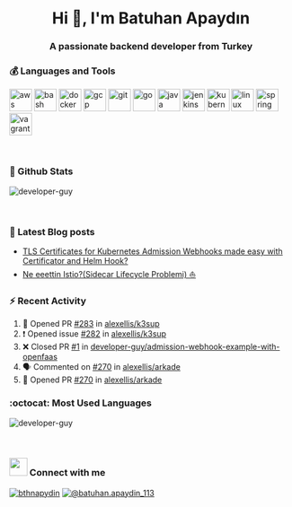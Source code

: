 <h1 align="center">Hi 👋, I'm Batuhan Apaydın</h1>
<h3 align="center">A passionate backend developer from Turkey</h3>

### :moneybag: Languages and Tools
<p align="left"><img src="https://devicons.github.io/devicon/devicon.git/icons/amazonwebservices/amazonwebservices-original-wordmark.svg" alt="aws" width="40" height="40"/> <img src="https://www.vectorlogo.zone/logos/gnu_bash/gnu_bash-icon.svg" alt="bash" width="40" height="40"/> <img src="https://devicons.github.io/devicon/devicon.git/icons/docker/docker-original-wordmark.svg" alt="docker" width="40" height="40"/> <img src="https://www.vectorlogo.zone/logos/google_cloud/google_cloud-icon.svg" alt="gcp" width="40" height="40"/> <img src="https://www.vectorlogo.zone/logos/git-scm/git-scm-icon.svg" alt="git" width="40" height="40"/> <img src="https://devicons.github.io/devicon/devicon.git/icons/go/go-original.svg" alt="go" width="40" height="40"/> <img src="https://devicons.github.io/devicon/devicon.git/icons/java/java-original-wordmark.svg" alt="java" width="40" height="40"/> <img src="https://www.vectorlogo.zone/logos/jenkins/jenkins-icon.svg" alt="jenkins" width="40" height="40"/> <img src="https://www.vectorlogo.zone/logos/kubernetes/kubernetes-icon.svg" alt="kubernetes" width="40" height="40"/> <img src="https://devicons.github.io/devicon/devicon.git/icons/linux/linux-original.svg" alt="linux" width="40" height="40"/> <img src="https://www.vectorlogo.zone/logos/springio/springio-icon.svg" alt="spring" width="40" height="40"/> <img src="https://www.vectorlogo.zone/logos/vagrantup/vagrantup-icon.svg" alt="vagrant" width="40" height="40"/>
</p> <br>


### :rocket: Github Stats
<p><img align="center" src="https://github-readme-stats.vercel.app/api?username=developer-guy&show_icons=true&theme=radical" alt="developer-guy" /></p> <br>

### :card_index: Latest Blog posts
<!-- BLOG-POST-LIST:START -->
- [TLS Certificates for Kubernetes Admission Webhooks made easy with Certificator and Helm Hook?](https://medium.com/trendyol-tech/tls-certificates-for-kubernetes-admission-webhooks-made-easy-with-certificator-and-helm-hook-89ece42fa193?source=rss-57d794f14ac9------2)
- [Ne eeettin Istio?(Sidecar Lifecycle Problemi)  ⛵️](https://medium.com/trendyol-tech/ne-eeettin-istio-sidecar-lifecycle-problemi-%EF%B8%8F-fcec4c866a70?source=rss-57d794f14ac9------2)
<!-- BLOG-POST-LIST:END -->

### :zap: Recent Activity
<!--START_SECTION:activity-->
1. 💪 Opened PR [#283](https://github.com/alexellis/k3sup/pull/283) in [alexellis/k3sup](https://github.com/alexellis/k3sup)
2. ❗️ Opened issue [#282](https://github.com/alexellis/k3sup/issues/282) in [alexellis/k3sup](https://github.com/alexellis/k3sup)
3. ❌ Closed PR [#1](https://github.com/developer-guy/admission-webhook-example-with-openfaas/pull/1) in [developer-guy/admission-webhook-example-with-openfaas](https://github.com/developer-guy/admission-webhook-example-with-openfaas)
4. 🗣 Commented on [#270](https://github.com/alexellis/arkade/issues/270) in [alexellis/arkade](https://github.com/alexellis/arkade)
5. 💪 Opened PR [#270](https://github.com/alexellis/arkade/pull/270) in [alexellis/arkade](https://github.com/alexellis/arkade)
<!--END_SECTION:activity-->

### :octocat: Most Used Languages
<p><img align="center" src="https://github-readme-stats.vercel.app/api/top-langs/?username=developer-guy&layout=compact&hide=html&theme=radical" alt="developer-guy" /></p> <br>

### <img src="https://media.giphy.com/media/LnQjpWaON8nhr21vNW/giphy.gif" height="32"></img> Connect with me 
<a href="https://linkedin.com/in/bthnapydin" target="blank"><img align="center" src="https://img.shields.io/badge/linkedin-%230077B5.svg?&style=for-the-badge&logo=linkedin&logoColor=white" alt="bthnapydin" /></a>
<a href="https://medium.com/@batuhan.apaydin_11378" target="blank"><img align="center" src="https://img.shields.io/badge/medium-%2312100E.svg?&style=for-the-badge&logo=medium&logoColor=white" alt="@batuhan.apaydin_113" /></a>
